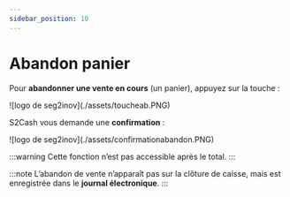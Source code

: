 ```yaml
---
sidebar_position: 10
---
```


# Abandon panier

Pour **abandonner une vente en cours** (un panier), appuyez sur la touche :

<div className="contenaireImg">
    ![logo de seg2inov](./assets/toucheab.PNG)
</div>

S2Cash vous demande une **confirmation** : 

<div className="contenaireImg">
    ![logo de seg2inov](./assets/confirmationabandon.PNG)
</div>

:::warning
Cette fonction n’est pas accessible après le total. 
:::

:::note
L’abandon de vente n’apparaît pas sur la clôture de caisse, mais est enregistrée dans le **journal électronique**. 
:::